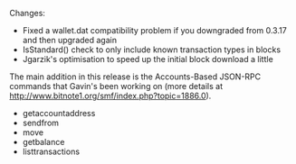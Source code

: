 Changes:
* Fixed a wallet.dat compatibility problem if you downgraded from 0.3.17 and then upgraded again
* IsStandard() check to only include known transaction types in blocks
* Jgarzik's optimisation to speed up the initial block download a little

The main addition in this release is the Accounts-Based JSON-RPC commands that Gavin's been working on (more details at http://www.bitnote1.org/smf/index.php?topic=1886.0).  
* getaccountaddress
* sendfrom
* move
* getbalance
* listtransactions
